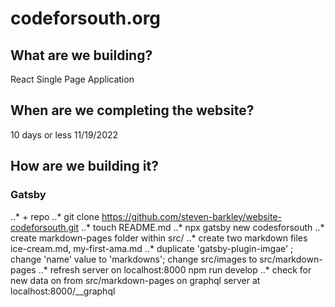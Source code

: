 # codeforsouth.org 

## What are we building?

React Single Page Application

## When are we completing the website?

10 days or less 11/19/2022

## How are we building it?

### Gatsby

 ..* + repo
 ..* git clone https://github.com/steven-barkley/website-codeforsouth.git
 ..* touch README.md
 ..* npx gatsby new codesforsouth
 ..* create markdown-pages folder within src/
 ..* create two markdown files ice-cream.md, my-first-ama.md
 ..* duplicate 'gatsby-plugin-imgae' ; change 'name' value to 'markdowns'; change src/images to src/markdown-pages
 ..* refresh server on localhost:8000 npm run develop
 ..* check for new data on from src/markdown-pages on graphql server at localhost:8000/__graphql
